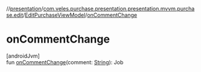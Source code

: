 //[presentation](../../../index.md)/[com.veles.purchase.presentation.presentation.mvvm.purchase.edit](../index.md)/[EditPurchaseViewModel](index.md)/[onCommentChange](on-comment-change.md)

# onCommentChange

[androidJvm]\
fun [onCommentChange](on-comment-change.md)(comment: [String](https://kotlinlang.org/api/latest/jvm/stdlib/kotlin/-string/index.html)): Job
